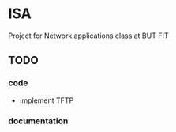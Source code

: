 # ISA
Project for Network applications class at BUT FIT

## TODO
### code

- implement TFTP

### documentation


